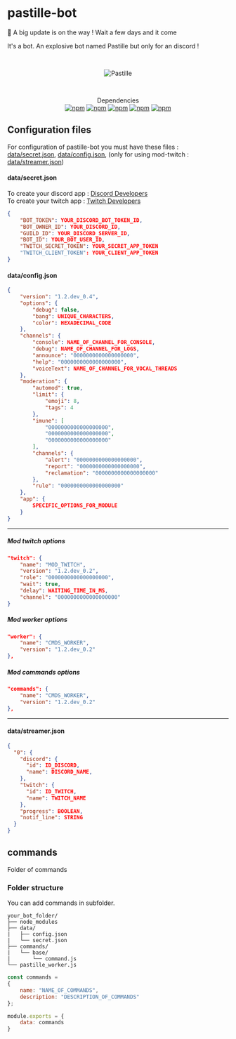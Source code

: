 # pastille-bot

📣 A big update is on the way ! Wait a few days and it come

It's a bot. An explosive bot named Pastille but only for an discord !

<div align="center">
	<br />
	<p>
		<img src="https://1.images.cdn.pooks.fr/github/pastillebot/white.png" alt="Pastille" media="(prefers-color-scheme: light)" />
	</p>
  <br>
  <p>
    Dependencies<br>
    <a href="https://www.npmjs.com/package/discord.js"><img alt="npm" src="https://img.shields.io/npm/v/discord.js?label=discord.js"></a>
    <a href="https://www.npmjs.com/package/xmlhttprequest"><img alt="npm" src="https://img.shields.io/npm/v/xmlhttprequest?label=xmlhttprequest"></a>
    <a href="https://www.npmjs.com/package/@discordjs/rest"><img alt="npm" src="https://img.shields.io/npm/v/@discordjs/rest?label=@discordjs/rest"></a>
    <a href="https://www.npmjs.com/package/fs"><img alt="npm" src="https://img.shields.io/npm/v/fs?label=fs"></a>
    <a href="https://www.npmjs.com/package/discordjs-automod"><img alt="npm" src="https://img.shields.io/npm/v/discordjs-automod?label=discordjs-automod"></a>
  </p>
</div>

## Configuration files

For configuration of pastille-bot you must have these files : [data/secret.json](https://github.com/jeremiemeunier/pastille-bot/blob/main/data/config.sample.json),
[data/config.json](https://github.com/jeremiemeunier/pastille-bot/blob/main/data/config.sample.json), 
(only for using mod-twitch : [data/streamer.json](https://github.com/jeremiemeunier/pastille-bot/blob/main/data/config.sample.json))

#### data/secret.json

To create your discord app : [Discord Developers](https://discord.com/developers/applications)<br />
To create your twitch app : [Twitch Developers](https://dev.twitch.tv/console/apps/create)<br />

```json
{
    "BOT_TOKEN": YOUR_DISCORD_BOT_TOKEN_ID,
    "BOT_OWNER_ID": YOUR_DISCORD_ID,
    "GUILD_ID": YOUR_DISCORD_SERVER_ID,
    "BOT_ID": YOUR_BOT_USER_ID,
    "TWITCH_SECRET_TOKEN": YOUR_SECRET_APP_TOKEN
    "TWITCH_CLIENT_TOKEN": YOUR_CLIENT_APP_TOKEN
}
```

#### data/config.json

```json
{
    "version": "1.2.dev_0.4",
    "options": {
        "debug": false,
        "bang": UNIQUE_CHARACTERS,
        "color": HEXADECIMAL_CODE
    },
    "channels": {
        "console": NAME_OF_CHANNEL_FOR_CONSOLE,
        "debug": NAME_OF_CHANNEL_FOR_LOGS,
        "announce": "0000000000000000000",
        "help": "0000000000000000000",
        "voiceText": NAME_OF_CHANNEL_FOR_VOCAL_THREADS
    },
    "moderation": {
        "automod": true,
        "limit": {
            "emoji": 8,
            "tags": 4
        },
        "imune": [
            "0000000000000000000",
            "0000000000000000000",
            "0000000000000000000"
        ],
        "channels": {
            "alert": "0000000000000000000",
            "report": "0000000000000000000",
            "reclamation": "0000000000000000000"
        },
        "rule": "0000000000000000000"
    },
    "app": {
        SPECIFIC_OPTIONS_FOR_MODULE
    }
}
```
<hr>

##### Mod twitch options

```json
"twitch": {
    "name": "MOD_TWITCH",
    "version": "1.2.dev_0.2",
    "role": "0000000000000000000",
    "wait": true,
    "delay": WAITING_TIME_IN_MS,
    "channel": "0000000000000000000"
}
```

##### Mod worker options

```json
"worker": {
    "name": "CMDS_WORKER",
    "version": "1.2.dev_0.2"
},
```

##### Mod commands options

```json
"commands": {
    "name": "CMDS_WORKER",
    "version": "1.2.dev_0.2"
},
```

<hr>

#### data/streamer.json
```json
{
  "0": {
    "discord": {
      "id": ID_DISCORD,
      "name": DISCORD_NAME,
    },
    "twitch": {
      "id": ID_TWITCH,
      "name": TWITCH_NAME
    },
    "progress": BOOLEAN,
    "notif_line": STRING
  }
}
```

## commands

Folder of commands

### Folder structure

You can add commands in subfolder.

```
your_bot_folder/
├── node_modules
├── data/
|   ├── config.json
|   └── secret.json
├── commands/
|   └── base/
|       └── command.js
└── pastille_worker.js
```

```js
const commands =
{
    name: "NAME_OF_COMMANDS",
    description: "DESCRIPTION_OF_COMMANDS"
};

module.exports = {
    data: commands
}
```
